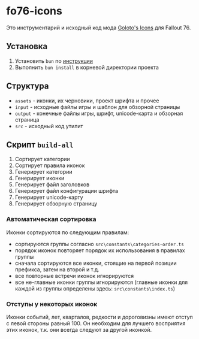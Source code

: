 # fo76-icons

Это инструментарий и исходный код мода [Goloto's Icons](https://www.nexusmods.com/fallout76/mods/3224) для Fallout 76. 

## Установка

1. Установить `bun` по [инструкции](https://bun.sh/)
2. Выполнить `bun install` в корневой директории проекта

## Структура

 - `assets` - иконки, их черновики, проект шрифта и прочее
 - `input` - исходные файлы игры и шаблон для обзорной страницы
 - `output` - конечные файлы игры, шрифт, unicode-карта и обзорная страница
 - `src` - исходный код утилит

## Скрипт `build-all`

1. Сортирует категории
2. Сортирует правила иконок
3. Генерирует категории
4. Генерирует иконки
5. Генерирует файл заголовков
6. Генерирует файл конфигурации шрифта
7. Генерирует unicode-карту
8. Генерирует обзорную страницу

### Автоматическая сортировка

Иконки сортируются по следующим правилам:
 - сортируются группы согласно `src\constants\categories-order.ts`
 - порядок иконок повторяет порядок их использования в правилах группы
 - сначала сортируются все иконки, стоящие на первой позиции префикса, затем на второй и т.д.
 - все повторные встречи иконок игнорируются
 - все не-главные иконки группы игнорируются (главные иконки для каждой из группы определены здесь: `src\constants\index.ts`)


### Отступы у некоторых иконок

Иконки событий, лет, кварталов, редкости и дороговизны имеют отступ с левой стороны равный 100. Он необходим для лучшего восприятия этих иконок, т.к. они всегда следуют за другой иконкой.